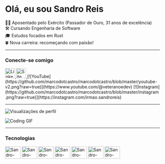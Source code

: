 # Olá, eu sou Sandro Reis

👨‍✈️ Aposentado pelo Exército (Passador de Ouro, 31 anos de excelência)  
🛠️ Cursando Engenharia de Software  
🎓 Estudos focados em Rust  
🍀 Nova carreira: recomeçando com paixão!

---

### Conecte-se comigo

<a href="https://www.linkedin.com/in/sandro-reis-9692513a/" target="_blank" title="LinkedIn">
  <img src="https://github.com/marcodotcastro/marcodotcastro/blob/master/linkedin.png?raw=true" alt="LinkedIn" width="32" height="32"/>
</a>
<a href="https://desenvolvendo.me" target="_blank" title="Site pessoal">
  <img src="https://github.com/marcodotcastro/marcodotcastro/blob/master/chrome.png?raw=true" alt="Site pessoal" width="32" height="32"/>
</a>
[![YouTube](https://github.com/marcodotcastro/marcodotcastro/blob/master/youtube-v2.png?raw=true)](https://www.youtube.com/@veteranoedev)
[![Instagram](https://github.com/marcodotcastro/marcodotcastro/blob/master/instagram.png?raw=true)](https://instagram.com/irmao.sandroreis)

---

![Visualizações de perfil](https://komarev.com/ghpvc/?username=marcodotcastro)

![Coding GIF](https://github.com/marcodotcastro/marcodotcastro/blob/master/code.gif?raw=true)

---

### Tecnologias

<img alt="Sandro-Rust" height="40" width="50" src="https://www.rust-lang.org/static/images/rust-logo-blk.svg">
<img alt="Sandro-Slint" height="40" width="50" src="https://docs.slint.dev/latest/docs/slint/_astro/slint-logo-small-light.DRFn4pZL.svg">
<img alt="Sandro-Rocket" height="40" width="50" src="https://rocket.rs/images/sponsors/rwf2.gif">
<img alt="Sandro-Actix" height="40" width="50" src="https://actix.rs/img/logo.png">
<img alt="Sandro-Git" height="40" width="50" src="https://git-scm.com/images/logo@2x.png">
<img alt="Sandro-Linux" height="40" width="50" src="https://upload.wikimedia.org/wikipedia/commons/thumb/3/35/Tux.svg/330px-Tux.svg.png">
<img alt="Sandro-Postgres" height="40" width="50" src="https://cdn.jsdelivr.net/gh/devicons/devicon/icons/postgresql/postgresql-original.svg">
